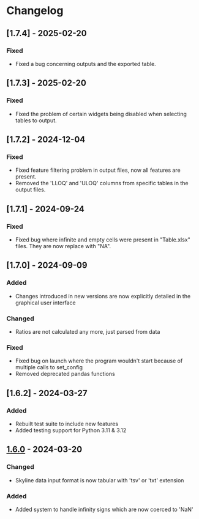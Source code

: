 # Changelog

## [1.7.4] - 2025-02-20

### Fixed

- Fixed a bug concerning outputs and the exported table.


## [1.7.3] - 2025-02-20

### Fixed

- Fixed the problem of certain widgets being disabled when selecting tables to output. 


## [1.7.2] - 2024-12-04

### Fixed

- Fixed feature filtering problem in output files, now all features are present.
- Removed the 'LLOQ' and 'ULOQ' columns from specific tables in the output files.


## [1.7.1] - 2024-09-24

### Fixed

- Fixed bug where infinite and empty cells were present in "Table.xlsx" files. They are now replace with "NA".  


## [1.7.0] - 2024-09-09

### Added

- Changes introduced in new versions are now explicitly detailed in the graphical user interface

### Changed

- Ratios are not calculated any more, just parsed from data

### Fixed

- Fixed bug on launch where the program wouldn't start because of multiple 
  calls to set_config
- Removed deprecated pandas functions

## [1.6.2] - 2024-03-27

### Added

- Rebuilt test suite to include new features
- Added testing support for Python 3.11 & 3.12

## [1.6.0] - 2024-03-20

### Changed

- Skyline data input format is now tabular with 'tsv' or 'txt' extension

### Added

- Added system to handle infinity signs which are now coerced to 'NaN'

[1.6.0]: https://github.com/llegregam/MSReader/releases/tag/v1.6.0
